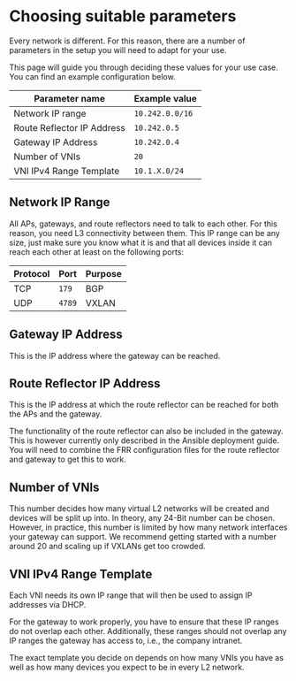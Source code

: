 # Choosing suitable parameters

Every network is different. For this reason, there are a number of parameters in the setup you will need to adapt for your use.

This page will guide you through deciding these values for your use case. You can find an example configuration below.

| Parameter name             | Example value   |
| -------------------------- | --------------- |
| Network IP range           | `10.242.0.0/16` |
| Route Reflector IP Address | `10.242.0.5`    |
| Gateway IP Address         | `10.242.0.4`    |
| Number of VNIs             | `20`            |
| VNI IPv4 Range Template    | `10.1.X.0/24`   |

## Network IP Range

All APs, gateways, and route reflectors need to talk to each other.
For this reason, you need L3 connectivity between them.
This IP range can be any size, just make sure you know what it is and that all devices inside it can reach each other at least on the following ports:

| Protocol | Port   | Purpose |
| -------- | ------ | ------- |
| TCP      | `179`  | BGP     |
| UDP      | `4789` | VXLAN   |


## Gateway IP Address

This is the IP address where the gateway can be reached.

## Route Reflector IP Address

This is the IP address at which the route reflector can be reached for both the APs and the gateway.

The functionality of the route reflector can also be included in the gateway. This is however currently only described in the Ansible deployment guide. You will need to combine the FRR configuration files for the route reflector and gateway to get this to work.

## Number of VNIs

This number decides how many virtual L2 networks will be created and devices will be split up into.
In theory, any 24-Bit number can be chosen. However, in practice, this number is limited by how many network interfaces your gateway can support.
We recommend getting started with a number around 20 and scaling up if VXLANs get too crowded.

## VNI IPv4 Range Template

Each VNI needs its own IP range that will then be used to assign IP addresses via DHCP.

For the gateway to work properly, you have to ensure that these IP ranges do not overlap each other.
Additionally, these ranges should not overlap any IP ranges the gateway has access to, i.e., the company intranet.

The exact template you decide on depends on how many VNIs you have as well as how many devices you expect to be in every L2 network.
